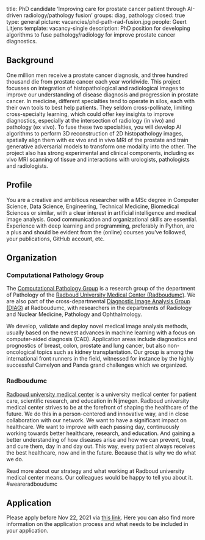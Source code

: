 title: PhD candidate ‘Improving care for prostate cancer patient through AI-driven radiology/pathology fusion’
groups: diag, pathology
closed: true
type: general
picture: vacancies/phd-path-rad-fusion.jpg
people: Geert Litjens
template: vacancy-single
description: PhD position for developing algorithms to fuse pathology/radiology for improve prostate cancer diagnostics.

## Background
One million men receive a prostate cancer diagnosis, and three hundred thousand die from prostate cancer each year worldwide. This project focusses on integration of histopathological and radiological images to improve our understanding of disease diagnosis and progression in prostate cancer. In medicine, different specialties tend to operate in silos, each with their own tools to best help patients. They seldom cross-pollinate, limiting cross-specialty learning, which could offer key insights to improve diagnostics, especially at the intersection of radiology (in vivo) and pathology (ex vivo). To fuse these two specialties, you will develop AI algorithms to perform 3D reconstruction of 2D histopathology images, spatially align them with ex vivo and in vivo MRI of the prostate and train generative adversarial models to transform one modality into the other. The project also has strong experimental and clinical components, including ex vivo MRI scanning of tissue and interactions with urologists, pathologists and radiologists.

## Profile
You are a creative and ambitious researcher with a MSc degree in Computer Science, Data Science, Engineering, Technical Medicine, Biomedical Sciences or similar, with a clear interest in artificial intelligence and medical image analysis. Good communication and organizational skills are essential. Experience with deep learning and programming, preferably in Python, are a plus and should be evident from the (online) courses you've followed, your publications, GitHub account, etc.

## Organization
### Computational Pathology Group
The [Computational Pathology Group](https://www.computationalpathologygroup.eu/) is a research group of the department of Pathology of the [Radboud University Medical Center (Radboudumc)](https://www.radboudumc.nl). We are also part of the cross-departmental [Diagnostic Image Analysis Group (DIAG)](https://www.diagnijmegen.nl) at Radboudumc, with researchers in the departments of Radiology and Nuclear Medicine, Pathology and Ophthalmology.

We develop, validate and deploy novel medical image analysis methods, usually based on the newest advances in machine learning with a focus on computer-aided diagnosis (CAD). Application areas include diagnostics and prognostics of breast, colon, prostate and lung cancer, but also non-oncological topics such as kidney transplantation. Our group is among the international front runners in the field, witnessed for instance by the highly successful Camelyon and Panda grand challenges which we organized.

### Radboudumc
[Radboud university medical center](www.radboudumc.nl) is a university medical center for patient care, scientific research, and education in Nijmegen. Radboud university medical center strives to be at the forefront of shaping the healthcare of the future. We do this in a person-centered and innovative way, and in close collaboration with our network. We want to have a significant impact on healthcare. We want to improve with each passing day, continuously working towards better healthcare, research, and education. And gaining a better understanding of how diseases arise and how we can prevent, treat, and cure them, day in and day out. This way, every patient always receives the best healthcare, now and in the future. Because that is why we do what we do.

Read more about our strategy and what working at Radboud university medical center means. Our colleagues would be happy to tell you about it. #weareradboudumc

## Application
Please apply before Nov 22, 2021 via [this link](https://www.radboudumc.nl/en/vacancies/106821-phd-candidate-improving-care-for-prostate-cancer-patient-through-ai-driven-radiology-patholog). Here you can also find more information on the application process and what needs to be included in your application.
